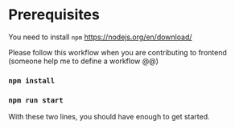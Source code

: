 # Prerequisites

You need to install `npm`
https://nodejs.org/en/download/

Please follow this workflow when you are contributing to frontend\
(someone help me to define a workflow @@)

### `npm install`
### `npm run start`

With these two lines, you should have enough to get started.
